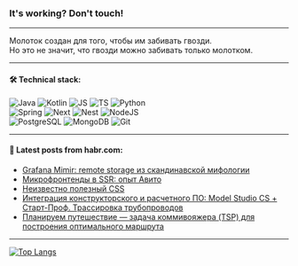### It's working? Don't touch!

---
Молоток создан для того, чтобы им забивать гвозди. <br>
Но это не значит, что гвозди можно забивать только молотком.

---

#### 🛠️ Technical stack:

![Java](https://img.shields.io/badge/Java-informational?logo=Oracle&style=flat&logoColor=white&color=FF4500)
![Kotlin](https://img.shields.io/badge/Kotlin-informational?logo=Kotlin&style=flat&logoColor=white&color=774D97)
![JS](https://img.shields.io/badge/JS-informational?logo=javaScript&style=flat&logoColor=black&color=F7Df1E)
![TS](https://img.shields.io/badge/TypeScript-informational?logo=typeScript&style=flat&logoColor=black&color=017acc)
![Python](https://img.shields.io/badge/Python-informational?logo=Python&style=flat&logoColor=black&color=ffdd54) <br>
![Spring](https://img.shields.io/badge/SpringBoot-informational?logo=SpringBoot&style=flat&logoColor=white&color=6DB33F) 
![Next](https://img.shields.io/badge/Next.js-informational?logo=Next.js&style=flat&logoColor=white&color=3671a1)
![Nest](https://img.shields.io/badge/NestJS-informational?logo=NestJS&style=flat&logoColor=white&color=E0234E)
![NodeJS](https://img.shields.io/badge/NodeJS-informational?logo=node.js&style=flat&logoColor=white&color=70A760) <br>
![PostgreSQL](https://img.shields.io/badge/PostgreSQL-informational?logo=PostgreSQL&style=flat&logoColor=white&color=DAA520)
![MongoDB](https://img.shields.io/badge/MongoDB-informational?logo=MongoDB&style=flat&logoColor=white&color=870000)
![Git](https://img.shields.io/badge/Git-informational?logo=git&style=flat&logoColor=white&color=f74e28)

___

#### 💬 Latest posts from habr.com:

<!-- BLOG-POST-LIST:START -->
- [Grafana Mimir: remote storage из скандинавской мифологии](https://habr.com/ru/companies/kts/articles/775050/?utm_source=habrahabr&utm_medium=rss&utm_campaign=775050)
- [Микрофронтенды в SSR: опыт Авито](https://habr.com/ru/companies/avito/articles/778582/?utm_source=habrahabr&utm_medium=rss&utm_campaign=778582)
- [Неизвестно полезный CSS](https://habr.com/ru/companies/ruvds/articles/775986/?utm_source=habrahabr&utm_medium=rss&utm_campaign=775986)
- [Интеграция конструкторского и расчетного ПО: Model Studio CS + Старт-Проф. Трассировка трубопроводов](https://habr.com/ru/companies/nanosoft/articles/778788/?utm_source=habrahabr&utm_medium=rss&utm_campaign=778788)
- [Планируем путешествие — задача коммивояжера &lpar;TSP&rpar; для построения оптимального маршрута](https://habr.com/ru/companies/pgk/articles/778782/?utm_source=habrahabr&utm_medium=rss&utm_campaign=778782)
<!-- BLOG-POST-LIST:END -->

---
[![Top Langs](https://github-readme-stats-git-master-advtsetting-gmailcom.vercel.app/api/top-langs/?username=zloylis&langs_count=10&hide_title=false&title_color=e6edf3&size_weight=0.5&count_weight=0.5&layout=compact&hide_border=true&theme=dracula)](https://github.com/zloylis)

<!-- ![GitHub stats](https://github-readme-stats-git-master-advtsetting-gmailcom.vercel.app/api?username=zloylis&show_icons=true&hide_border=true&theme=dracula&hide_title=true&include_all_commits=true&count_private=true&hide=contribs&hide_rank=true) -->
